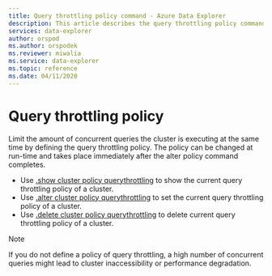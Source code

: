 ```yaml
---
title: Query throttling policy command - Azure Data Explorer
description: This article describes the query throttling policy commands in Azure Data Explorer
services: data-explorer
author: orspod
ms.author: orspodek
ms.reviewer: miwalia
ms.service: data-explorer
ms.topic: reference
ms.date: 04/11/2020
---
```

# Query throttling policy

Limit the amount of concurrent queries the cluster is executing at the same time by defining the query throttling policy. The policy can be changed at run-time and takes place immediately after the alter policy command completes.

* Use [.show cluster policy querythrottling](query-throttling-policy-commands.md#show-cluster-policy-querythrottling) to show the current query throttling policy of a cluster.
* Use [.alter cluster policy querythrottling](query-throttling-policy-commands.md#alter-cluster-policy-querythrottling) to set the current query throttling policy of a cluster.
* Use [.delete cluster policy querythrottling](query-throttling-policy-commands.md#delete-cluster-policy-querythrottling) to delete current query throttling policy of a cluster.

> [!NOTE]
> If you do not define a policy of query throttling, a high number of concurrent queries might lead to cluster inaccessibility or performance degradation.
